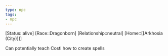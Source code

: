 ```yaml
---
type: npc
tags: 
- npc
---
```


[Status::alive]
[Race::Dragonborn]
[Relationship::neutral]
[Home::[[Arkhosia (City)]]]

Can potentially teach Costi how to create spells